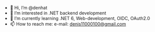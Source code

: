 - 👋 Hi, I’m @denhat
- 👀 I’m interested in .NET backend development
- 🌱 I’m currently learning .NET 6, Web-development, OIDC, OAuth2.0
- 📫 How to reach me: 
      e-mail: denis11000100@gmail.com

<!---
denhat/denhat is a ✨ special ✨ repository because its `README.md` (this file) appears on your GitHub profile.
You can click the Preview link to take a look at your changes.
--->
